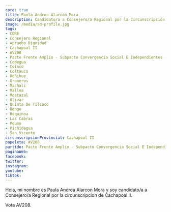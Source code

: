 ```yaml
---
core: true
title: Paula Andrea Alarcon Mora
description: Candidato/a a Consejero/a Regional por la Circunscripción de Cachapoal II
image: /media/ad-profile.jpg
tags:
- CORE
- Consejero Regional
- Apruebo Dignidad
- Cachapoal II
- AV208
- Pacto Frente Amplio - Subpacto Convergencia Social E Independientes - Independientes
- Codegua
- Coinco
- Coltauco
- Doñihue
- Graneros
- Machali
- Malloa
- Mostazal
- Olivar
- Quinta De Tilcoco
- Rengo
- Requinoa
- Las Cabras
- Peumo
- Pichidegua
- San Vicente
circunscripcionProvincial: Cachapoal II
papeleta: AV208
partido: Pacto Frente Amplio - Subpacto Convergencia Social E Independientes - Independientes
paginaWeb:
facebook:
twitter:
instagram:
youtube:
tiktok:
---
```

Hola, mi nombre es Paula Andrea Alarcon Mora y soy candidato/a a Consejero/a Regional por la circunscripcion de Cachapoal II.

Vota AV208.
